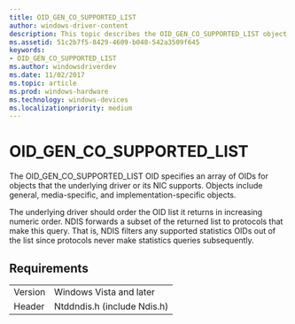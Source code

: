 ```yaml
---
title: OID_GEN_CO_SUPPORTED_LIST
author: windows-driver-content
description: This topic describes the OID_GEN_CO_SUPPORTED_LIST object identifier (OID).
ms.assetid: 51c2b7f5-8429-4609-b048-542a3509f645
keywords:
- OID_GEN_CO_SUPPORTED_LIST
ms.author: windowsdriverdev
ms.date: 11/02/2017
ms.topic: article
ms.prod: windows-hardware
ms.technology: windows-devices
ms.localizationpriority: medium
---
```


# OID_GEN_CO_SUPPORTED_LIST

The OID_GEN_CO_SUPPORTED_LIST OID specifies an array of OIDs for objects that the underlying driver or its NIC supports. Objects include general, media-specific, and implementation-specific objects.

The underlying driver should order the OID list it returns in increasing numeric order. NDIS forwards a subset of the returned list to protocols that make this query. That is, NDIS filters any supported statistics OIDs out of the list since protocols never make statistics queries subsequently.

## Requirements

| | |
| --- | --- |
| Version | Windows Vista and later |
| Header | Ntddndis.h (include Ndis.h) |

